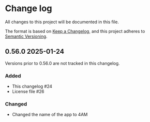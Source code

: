 # Change log
All changes to this project will be documented in this file.

The format is based on [Keep a Changelog](https://keepachangelog.com/en/1.0.0/),
and this project adheres to [Semantic Versioning](https://semver.org/spec/v2.0.0.html).

## 0.56.0 2025-01-24
Versions prior to 0.56.0 are not tracked in this changelog.

### Added
- This changelog #24
- License file #26

### Changed
- Changed the name of the app to 4AM